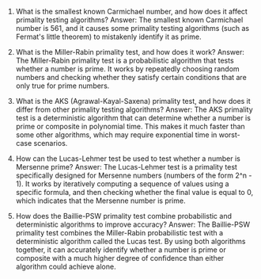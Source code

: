 1) What is the smallest known Carmichael number, and how does it affect primality testing algorithms? 
Answer: The smallest known Carmichael number is 561, and it causes some primality testing algorithms (such as Fermat's little theorem) to mistakenly identify it as prime.

2) What is the Miller-Rabin primality test, and how does it work? 
Answer: The Miller-Rabin primality test is a probabilistic algorithm that tests whether a number is prime. It works by repeatedly choosing random numbers and checking whether they satisfy certain conditions that are only true for prime numbers.

3) What is the AKS (Agrawal-Kayal-Saxena) primality test, and how does it differ from other primality testing algorithms? 
Answer: The AKS primality test is a deterministic algorithm that can determine whether a number is prime or composite in polynomial time. This makes it much faster than some other algorithms, which may require exponential time in worst-case scenarios.

4) How can the Lucas-Lehmer test be used to test whether a number is Mersenne prime? 
Answer: The Lucas-Lehmer test is a primality test specifically designed for Mersenne numbers (numbers of the form 2^n - 1). It works by iteratively computing a sequence of values using a specific formula, and then checking whether the final value is equal to 0, which indicates that the Mersenne number is prime.

5) How does the Baillie-PSW primality test combine probabilistic and deterministic algorithms to improve accuracy? 
Answer: The Baillie-PSW primality test combines the Miller-Rabin probabilistic test with a deterministic algorithm called the Lucas test. By using both algorithms together, it can accurately identify whether a number is prime or composite with a much higher degree of confidence than either algorithm could achieve alone.